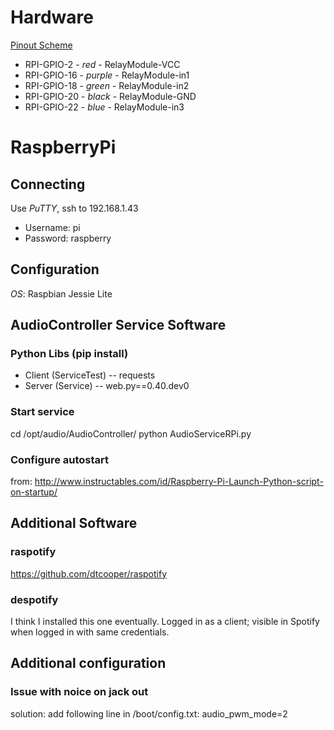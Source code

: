# Hardware

[Pinout Scheme](http://www.raspberrypi-spy.co.uk/wp-content/uploads/2014/07/Raspberry-Pi-GPIO-Layout-Model-B-Plus.png)
- RPI-GPIO-2 - _red_ - RelayModule-VCC
- RPI-GPIO-16 - _purple_ - RelayModule-in1
- RPI-GPIO-18 - _green_ - RelayModule-in2
- RPI-GPIO-20 - _black_ - RelayModule-GND
- RPI-GPIO-22 - _blue_ - RelayModule-in3

# RaspberryPi
## Connecting

Use *PuTTY*, ssh to 192.168.1.43

- Username: pi
- Password: raspberry

## Configuration
*OS*: Raspbian Jessie Lite

## AudioController Service Software

### Python Libs (pip install)
- Client (ServiceTest)
-- requests
- Server (Service)
-- web.py==0.40.dev0

### Start service
cd /opt/audio/AudioController/
python AudioServiceRPi.py

### Configure autostart
from: http://www.instructables.com/id/Raspberry-Pi-Launch-Python-script-on-startup/

## Additional Software
### raspotify
https://github.com/dtcooper/raspotify

### despotify
I think I installed this one eventually.
Logged in as a client; visible in Spotify when logged in with same credentials.

## Additional configuration
### Issue with noice on jack out

solution: add following line in /boot/config.txt:
audio_pwm_mode=2


